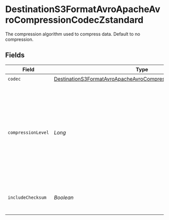 # DestinationS3FormatAvroApacheAvroCompressionCodecZstandard

The compression algorithm used to compress data. Default to no compression.


## Fields

| Field                                                                                                                                                     | Type                                                                                                                                                      | Required                                                                                                                                                  | Description                                                                                                                                               |
| --------------------------------------------------------------------------------------------------------------------------------------------------------- | --------------------------------------------------------------------------------------------------------------------------------------------------------- | --------------------------------------------------------------------------------------------------------------------------------------------------------- | --------------------------------------------------------------------------------------------------------------------------------------------------------- |
| `codec`                                                                                                                                                   | [DestinationS3FormatAvroApacheAvroCompressionCodecZstandardCodec](../../models/shared/DestinationS3FormatAvroApacheAvroCompressionCodecZstandardCodec.md) | :heavy_check_mark:                                                                                                                                        | N/A                                                                                                                                                       |
| `compressionLevel`                                                                                                                                        | *Long*                                                                                                                                                    | :heavy_check_mark:                                                                                                                                        | Negative levels are 'fast' modes akin to lz4 or snappy, levels above 9 are generally for archival purposes, and levels above 18 use a lot of memory.      |
| `includeChecksum`                                                                                                                                         | *Boolean*                                                                                                                                                 | :heavy_minus_sign:                                                                                                                                        | If true, include a checksum with each data block.                                                                                                         |